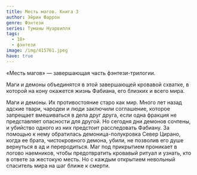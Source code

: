 ```yaml
---
title: Месть магов. Книга 3
author: Эйрин Фаррон
genre: Фэнтези
series: Туманы Нуарвилля
tags:
  - 18+
  - фэнтези
image: /img/415761.jpeg
have: true
---
```

«Месть магов» — завершающая часть фэнтези-трилогии.

Маги и демоны объединятся в этой завершающей кровавой схватке, в которой на кону окажется жизнь Фабиана, его близких и всего мира.

Маги и демоны. Их противостояние старо как мир. Много лет назад адские твари, чародеи и люди заключили соглашение, которое запрещает вмешиваться в дела друг друга, если одна фракция не представляет опасности для другой. Но сегодня дни демонов сочтены, и убийство одного из них предстоит расследовать Фабиану. За помощью к нему обратилась демоница-полукровка Север Цирано, когда ее брата, чистокровного демона, убили, не позволив его душе вернуться в ад и переродиться. Маг под прикрытием проникает в логово наемников, чтобы предотвратить кровавый ритуал и узнать, кто в ответе за жестокую месть. Но с каждым открытием невольный спаситель мира на шаг ближе к смерти.